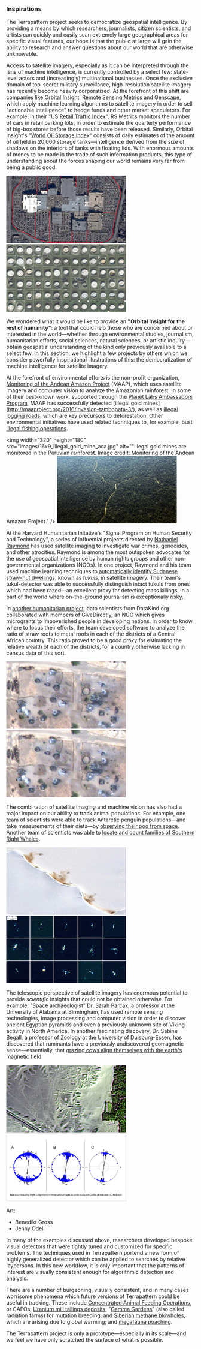 ### Inspirations

The Terrapattern project seeks to democratize geospatial intelligence. By providing a means by which researchers, journalists, citizen scientists, and artists can quickly and easily scan extremely large geographical areas for specific visual features, our hope is that the public at large will gain the ability to research and answer questions about our world that are otherwise unknowable. 

Access to satellite imagery, especially as it can be interpreted through the lens of machine intelligence, is currently controlled by a select few: state-level actors and (increasingly) multinational businesses. Once the exclusive domain of top-secret military surveillance, high-resolution satellite imagery has recently become heavily corporatized. At the forefront of this shift are companies like [Orbital Insight](https://orbitalinsight.com/), [Remote Sensing Metrics](https://www.rsmetrics.com/) and [Genscape](http://www.genscape.com/), which apply machine learning algorithms to satellite imagery in order to sell "actionable intelligence" to hedge funds and other market speculators. For example, in their "[US Retail Traffic Index](https://orbitalinsight.com/solutions/us-retail-traffic-indices/)", RS Metrics monitors the number of cars in retail parking lots, in order to estimate the quarterly performance of big-box stores before those results have been released. Similarly, Orbital Insight's "[World Oil Storage Index](https://orbitalinsight.com/solutions/world-oil-storage-index/)" consists of daily estimates of the amount of oil held in 20,000 storage tanks&mdash;intelligence derived from the size of shadows on the interiors of tanks with floating lids. With enormous amounts of money to be made in the trade of such information products, this type of understanding about the forces shaping our world remains very far from being a public good.

<img width="320" height="180" src="images/16x9_parking_lots_astrium.jpg" alt=" Image credit: RS Metrics & Astrium" />
<img width="320" height="180" src="images/16x9_oil_tanks_orbital_insight.jpg" alt="Orbital Insight, Inc. measures the shadows on oil tanks with floating lids to estimate the size of a region's oil reserves. They then sell this information to hedge funds and other market speculators. Image credit: Orbital Insight." />

We wondered what it would be like to provide an **"Orbital Insight for the rest of humanity"**: a tool that could help those who are concerned about or interested in the world&mdash;whether through environmental studies, journalism, humanitarian efforts, social sciences, natural sciences, or artistic inquiry&mdash;obtain geospatial understanding of the kind only previously available to a select few. In this section, we highlight a few projects by others which we consider powerfully inspirational illustrations of this: the democratization of machine intelligence for satellite imagery.

At the forefront of environmental efforts is the non-profit organization, [Monitoring of the Andean Amazon Project](http://maaproject.org/en/) (MAAP), which uses satellite imagery and computer vision to analyze the Amazonian rainforest. In some of their best-known work, supported through the [Planet Labs Ambassadors Program](https://www.planet.com/impact/), MAAP has successfully detected [illegal gold mines] (http://maaproject.org/2016/invasion-tambopata-3/), as well as [illegal logging roads](http://maaproject.org/2015/maap18-logroads/), which are key precursors to deforestation. Other environmental initiatives have used related techniques to, for example, bust [illegal fishing operations](http://news.nationalgeographic.com/2015/06/150615-skytruth-pirate-fishing-illegal-big-data-ocean-conservation/).

<img width="320" height="180" src="images/16x9_illegal_gold_mine_aca.jpg" alt=""Illegal gold mines are monitored in the Peruvian rainforest. Image credit: Monitoring of the Andean Amazon Project." />
<img width="320" height="180" src="images/16x9_illegal_logging_roads_maap.jpg" alt="Aerial view of illegal logging roads in the Amazon rainforest. Image credit: Monitoring of the Andean Amazon Project." />

At the Harvard Humanitarian Initative's "Signal Program on Human Security and Technology", a series of influential projects directed by [Nathaniel Raymond](https://en.wikipedia.org/wiki/Nathaniel_Raymond) has used satellite imaging to investigate war crimes, genocides, and other atrocities. Raymond is among the most outspoken advocates for the use of geospatial intelligence by human rights groups and other non-governmental organizations (NGOs). In one project, Raymond and his team used machine learning techniques to [automatically identify Sudanese straw-hut dwellings](http://hhi.harvard.edu/sites/default/files/publications/siig_ii_burned_tukuls_3.pdf), known as *tukuls*, in satellite imagery. Their team's tukul-detector was able to successfully distinguish intact tukuls from ones which had been razed&mdash;an excellent proxy for detecting mass killings, in a part of the world where on-the-ground journalism is exceptionally risky.

In [another humanitarian project](http://krvarshney.github.io/pubs/AbelsonVS_kdd2014.pdf), data scientists from DataKind.org collaborated with members of GiveDirectly, an NGO which gives microgrants to impoverished people in developing nations. In order to know where to focus their efforts, the team developed software to analyze the ratio of straw roofs to metal roofs in each of the districts of a Central African country. This ratio proved to be a good proxy for estimating the relative wealth of each of the districts, for a country otherwise lacking in census data of this sort. 

<img width="320" height="180" src="images/16x9_tukul_detector_hhi.jpg" alt="Researchers can detect mass atrocities by identifying domestic dwellings, known as 'tukuls', that have been razed in South Sudan. Image credit: The Signal Program on Human Security and Technology at the Harvard Humanitarian Initiative." />
<img width="320" height="180" src="images/16x9_tukul_detector_hhi.jpg" alt="Researchers can detect mass atrocities by identifying domestic dwellings, known as 'tukuls', that have been razed in South Sudan. Image credit: The Signal Program on Human Security and Technology at the Harvard Humanitarian Initiative." />

The combination of satellite imaging and machine vision has also had a major impact on our ability to track animal populations. For example, one team of scientists were able to track Antarctic penguin populations&mdash;and take measurements of their diets&mdash;by [observing their poo from space](http://www.bbc.com/earth/story/20141210-surprising-use-of-penguin-poo). Another team of scientists was able to [locate and count families of Southern Right Whales](http://journals.plos.org/plosone/article?id=10.1371/journal.pone.0088655). 

<img width="320" height="180" src="images/16x9_penguin_poop_digitalglobe.jpg" alt="Satellite views of penguin poop can help track wildlife populations and their diet. Image credit: DigitalGlobe/BAS." />
<img width="320" height="180" src="images/16x9_right_whales_fretwell.jpg" "Processed satellite images of southern right whales. Image credit: Peter Fretwell et al." />

The telescopic perspective of satellite imagery has enormous potential to provide *scientific* insights that could not be obtained otherwise.  For example, "Space archaeologist" [Dr. Sarah Parcak](http://www.wired.co.uk/magazine/archive/2014/12/start/scanning-the-past), a professor at the University of Alabama at Birmingham, has used remote sensing technologies, image processing and computer vision in order to discover ancient Egyptian pyramids and even a previously unknown site of Viking activity in North America. In another fascinating discovery, Dr. Sabine Begall, a professor of Zoology at the University of Duisburg-Essen, has discovered that ruminants have a previously undiscovered geomagnetic sense&mdash;essentially, that [grazing cows align themselves with the earth's magnetic field](http://www.pnas.org/content/early/2008/08/22/0803650105). 

<img width="320" height="180" src="images/16x9_parcak_space_archaeology_nasa.jpg" alt="'Space archaeologist' Sarah Parcak has discovered ancient Egyptian pyramids using satellite imagery and computer vision. Image credit: NASA" />
<img width="320" height="180" src="images/16x9_magnetic_deer_alignment_begall.png" alt="Examinations of cattle and deer from satellite images reveal that they align their body axes along the earth's magnetic field. Image credit: Begall et al." />

Art: 
* Benedikt Gross
* Jenny Odell


In many of the examples discussed above, researchers developed bespoke visual detectors that were tightly tuned and customized for specific problems. The techniques used in Terrapattern portend a new form of highly generalized detector which can be applied to searches by relative laypersons. In this new workflow, it is only important that the patterns of interest are visually consistent enough for algorithmic detection and analysis.

There are a number of burgeoning, visually consistent, and in many cases worrisome phenomena which future versions of Terrapattern could be useful in tracking. These include [Concentrated Animal Feeding Operations](http://www.wired.com/2013/09/mishka-henner-factory-farms/), or CAFOs; [Uranium mill tailings deposits](http://clui.org/ludb/site/ambrosia-lake-uranium-tailings-pile); "[Gamma Gardens](http://pruned.blogspot.com/2011/04/atomic-gardens.html)" (also called radiation farms) for mutation breeding; and [Siberian methane blowholes](http://news.nationalgeographic.com/news/2015/02/150227-siberia-mystery-holes-craters-pingos-methane-hydrates-science/), which are arising due to global warming; and [megafauna poaching](http://news.nationalgeographic.com/news/2014/08/140818-elephants-africa-poaching-cites-census/). 

The Terrapattern project is only a prototype&mdash;especially in its scale&mdash;and we feel we have only scratched the surface of what is possible. 